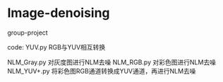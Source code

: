 # Image-denoising
group-project

code:
YUV.py      RGB与YUV相互转换

NLM_Gray.py 对灰度图进行NLM去噪
NLM_RGB.py  对彩色图进行NLM去噪
NLM_YUV+.py 将彩色图RGB通道转换成YUV通道，再进行NLM去噪
